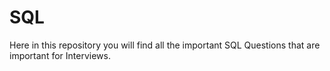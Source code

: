 # SQL
Here in this repository you will find all the important SQL Questions that are important for Interviews.
